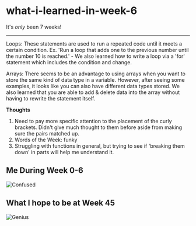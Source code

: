 # what-i-learned-in-week-6
It's *only* been 7 weeks!
___


Loops: These statements are used to run a repeated code until it meets a certain condition. Ex. 'Run a loop that adds one to the previous number until the number 10 is reached.' 
    - We also learned how to write a loop via a 'for' statement which includes the condition and change. 

Arrays: There seems to be an advantage to using arrays when you want to store the same kind of data type in a variable. However, after seeing some examples, it looks like you can also have different data types stored. We also learned that you are able to add & delete data into the array without having to rewrite the statement itself. 
  

 

   

**Thoughts**
1. Need to pay more specific attention to the placement of the curly brackets. Didn't give much thought to them before aside from making sure the pairs matched up. 
2. Words of the Week: funky
3. Struggling with functions in general, but trying to see if 'breaking them down' in parts will help me understand it.



## Me During Week 0-6
![Confused](https://media.giphy.com/media/zjQrmdlR9ZCM/giphy.gif)


## What I hope to be at Week 45
![Genius](https://i.gifer.com/RZy.gif)